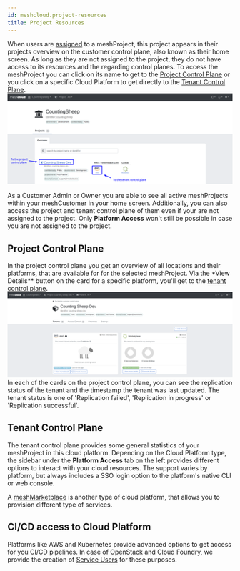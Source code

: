 ```yaml
---
id: meshcloud.project-resources
title: Project Resources
---
```


When users are [assigned](meshcloud.project.md#assign-user-to-a-meshproject) to a meshProject, this project appears in their projects overview on the customer control plane, also known as their home screen. As long as they are not assigned to the project, they do not have access to its resources and the regarding control planes. To access the meshProject you can click on its name to get to the [Project Control Plane](#project-control-plane) or you click on a specific Cloud Platform to get directly to the [Tenant Control Plane](#tenant-control-plane).
![Home screen of a Customer Employee](assets/project-resources/access-control-planes.png)

As a Customer Admin or Owner you are able to see all active meshProjects within your meshCustomer in your home screen. Additionally, you can also access the project and tenant control plane of them even if your are not assigned to the project.
Only **Platform Access** won't still be possible in case you are not assigned to the project.

## Project Control Plane

In the project control plane you get an overview of all locations and their platforms, that are available for for the selected meshProject.
Via the \*View Details\*\* button on the card for a specific platform, you'll get to the [tenant control plane](#tenant-control-plane).
![View of a Customer Admin in the project control plane](assets/project-resources/project-control-plane.png)
In each of the cards on the project control plane, you can see the replication status of the tenant and the timestamp the tenant was last updated.
The tenant status is one of 'Replication failed', 'Replication in progress' or 'Replication successful'.

## Tenant Control Plane

The tenant control plane provides some general statistics of your meshProject in this cloud platform. Depending on the Cloud Platform type, the sidebar under the **Platform Access** tab on the left provides different options to interact with your cloud resources. The support varies by platform, but always includes a SSO login option to the platform's native CLI or web console.

A [meshMarketplace](marketplace.index.md) is another type of cloud platform, that allows you to provision different type of services.

## CI/CD access to Cloud Platform

Platforms like AWS and Kubernetes provide advanced options to get access for you CI/CD pipelines. In case of OpenStack and Cloud Foundry, we provide the creation of [Service Users](meshcloud.service-user.md) for these purposes.
